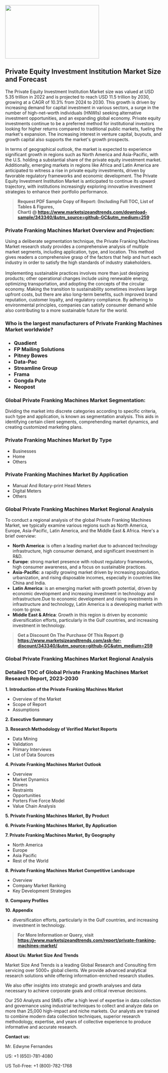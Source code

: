 <p><img class="alignnone size-medium wp-image-20088" src="https://ffe5etoiles.com/wp-content/uploads/2024/12/MST1-300x171.png" alt="" width="300" height="171" /></p><h2>Private Equity Investment Institution Market Size and Forecast</h2><p>The Private Equity Investment Institution Market size was valued at USD 5.35 trillion in 2022 and is projected to reach USD 11.5 trillion by 2030, growing at a CAGR of 10.3% from 2024 to 2030. This growth is driven by increasing demand for capital investment in various sectors, a surge in the number of high-net-worth individuals (HNWIs) seeking alternative investment opportunities, and an expanding global economy. Private equity investments continue to be a preferred method for institutional investors looking for higher returns compared to traditional public markets, fueling the market's expansion. The increasing interest in venture capital, buyouts, and growth capital also supports the market's growth prospects.</p><p>In terms of geographical outlook, the market is expected to experience significant growth in regions such as North America and Asia-Pacific, with the U.S. holding a substantial share of the private equity investment market. Additionally, emerging markets in regions like Africa and Latin America are anticipated to witness a rise in private equity investments, driven by favorable regulatory frameworks and economic development. The Private Equity Investment Institution Market is anticipated to continue its upward trajectory, with institutions increasingly exploring innovative investment strategies to enhance their portfolio performance.</p></p><blockquote id="" class=""><strong>Request PDF Sample Copy of Report: (Including Full TOC, List of Tables &amp; Figures, Chart)&nbsp;@&nbsp;<strong><a href="https://www.marketsizeandtrends.com/download-sample/343340/&utm_source=github-GC&utm_medium=259" target="_blank">https://www.marketsizeandtrends.com/download-sample/343340/&utm_source=github-GC&utm_medium=259</a></strong></strong></blockquote><h3 id="" class="">Private Franking Machines Market&nbsp;Overview and Projection:</h3><p id="" class="">Using a deliberate segmentation technique, the Private Franking Machines Market research study provides a comprehensive analysis of multiple market segments, including application, type, and location. This method gives readers a comprehensive grasp of the factors that help and hurt each industry in order to satisfy the high standards of industry stakeholders. <br /> <br />Implementing sustainable practices involves more than just designing products; other operational changes include using renewable energy, optimizing transportation, and adopting the concepts of the circular economy. Making the transition to sustainability sometimes involves large upfront costs, but there are also long-term benefits, such improved brand reputation, customer loyalty, and regulatory compliance. By adhering to environmental principles, companies can satisfy consumer demand while also contributing to a more sustainable future for the world.</p><h3 id="" class="">Who is the largest manufacturers of&nbsp;Private Franking Machines Market worldwide?</h3><h3 class=""><p><ul><li>Quadient </li><li> FP Mailing Solutions </li><li> Pitney Bowes </li><li> Data-Pac </li><li> Streamline Group </li><li> Frama </li><li> Gongda Pute </li><li> Neopost</li></ul></p></h3><h3 id="" class="">Global&nbsp;Private Franking Machines Market Segmentation:</h3><p id="" class="">Dividing the market into discrete categories according to specific criteria, such type and application, is known as segmentation analysis. This aids in identifying certain client segments, comprehending market dynamics, and creating customized marketing plans.</p><h3 id="" class="">Private Franking Machines Market&nbsp;By Type</h3><p><p><ul><li>Businesses</li><li> Home</li><li> Others</p></li></ul></p></p><h3 id="" class="">Private Franking Machines Market&nbsp;By Application</h3><p class=""><p><ul><li>Manual And Rotary-print Head Meters</li><li> Digital Meters</li><li> Others</li></ul></p></p><h3 id="" class="">Global Private Franking Machines Market Regional Analysis</h3><p id="" class="">To conduct a regional analysis of the global Private Franking Machines Market, we typically examine various regions such as North America, Europe, Asia-Pacific, Latin America, and the Middle East &amp; Africa. Here's a brief overview:</p><ul><li><strong>North America</strong>: is often a leading market due to advanced technology infrastructure, high consumer demand, and significant investment in R&amp;D.</li><li><strong>Europe</strong>: strong market presence with robust regulatory frameworks, high consumer awareness, and a focus on sustainable practices.</li><li><strong>Asia-Pacific</strong>: a rapidly growing market driven by increasing population, urbanization, and rising disposable incomes, especially in countries like China and India.</li><li><strong>Latin America</strong>: is an emerging market with growth potential, driven by economic development and increasing investment in technology and infrastructure.Due to economic development and rising investments in infrastructure and technology, Latin America is a developing market with room to grow.</li><li><strong>Middle East &amp; Africa</strong>: Growth in this region is driven by economic diversification efforts, particularly in the Gulf countries, and increasing investment in technology.</li></ul><blockquote id="" class=""><strong>Get a Discount On The Purchase Of This Report @ <strong><a href="https://www.marketsizeandtrends.com/ask-for-discount/343340/&utm_source=github-GC&utm_medium=259" target="_blank">https://www.marketsizeandtrends.com/ask-for-discount/343340/&utm_source=github-GC&utm_medium=259</a></strong></strong></blockquote><h3 id="" class="">Global Private Franking Machines Market Regional Analysis</h3><h3 id="" class="">Detailed TOC of Global Private Franking Machines Market Research Report, 2023-2030</h3><p id="" class=""><strong>1. Introduction of the Private Franking Machines Market</strong></p><ul><li>Overview of the Market</li><li>Scope of Report</li><li>Assumptions</li></ul><p id="" class=""><strong>2. Executive Summary</strong></p><p id="" class=""><strong>3. Research Methodology of Verified Market Reports</strong></p><ul><li>Data Mining</li><li>Validation</li><li>Primary Interviews</li><li>List of Data Sources</li></ul><p id="" class=""><strong>4. Private Franking Machines Market Outlook</strong></p><ul><li>Overview</li><li>Market Dynamics</li><li>Drivers</li><li>Restraints</li><li>Opportunities</li><li>Porters Five Force Model</li><li>Value Chain Analysis</li></ul><p id="" class=""><strong>5. Private Franking Machines Market, By Product</strong></p><p id="" class=""><strong>6. Private Franking Machines Market, By Application</strong></p><p id="" class=""><strong>7. Private Franking Machines Market, By Geography</strong></p><ul><li>North America</li><li>Europe</li><li>Asia Pacific</li><li>Rest of the World</li></ul><p id="" class=""><strong>8. Private Franking Machines Market Competitive Landscape</strong></p><ul><li>Overview</li><li>Company Market Ranking</li><li>Key Development Strategies</li></ul><p id="" class=""><strong>9. Company Profiles</strong></p><p id="" class=""><strong>10. Appendix</strong></p><ul><li>diversification efforts, particularly in the Gulf countries, and increasing investment in technology.</li></ul><blockquote id="" class=""><strong>For More Information or Query, visit <strong><strong><a href="https://www.marketsizeandtrends.com/report/private-franking-machines-market/" target="_blank">https://www.marketsizeandtrends.com/report/private-franking-machines-market/</a></strong></strong></strong></blockquote><p id="" class=""><strong>About Us: Market Size And Trends</strong></p><p id="" class="">Market Size And Trends is a leading Global Research and Consulting firm servicing over 5000+ global clients. We provide advanced analytical research solutions while offering information-enriched research studies.</p><p id="" class="">We also offer insights into strategic and growth analyses and data necessary to achieve corporate goals and critical revenue decisions.</p><p id="" class="">Our 250 Analysts and SMEs offer a high level of expertise in data collection and governance using industrial techniques to collect and analyze data on more than 25,000 high-impact and niche markets. Our analysts are trained to combine modern data collection techniques, superior research methodology, expertise, and years of collective experience to produce informative and accurate research.</p><p id="" class=""><strong>Contact us:</strong></p><p id="" class="">Mr. Edwyne Fernandes</p><p id="" class="">US: +1 (650)-781-4080</p><p id="" class="">US Toll-Free: +1 (800)-782-1768</p>
